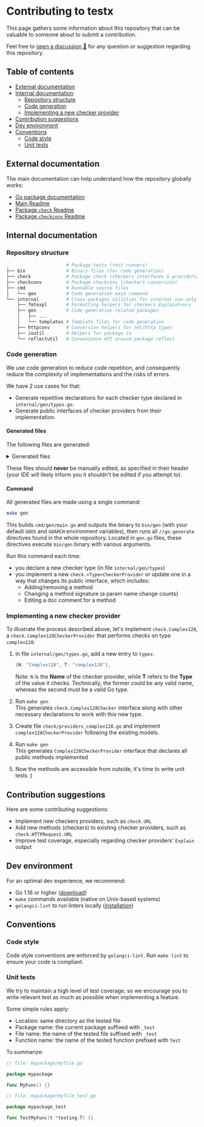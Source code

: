 # Contributing to testx

This page gathers some information about this repository
that can be valuable to someone about to submit a contribution.

Feel free to [open a discussion 💬](https://github.com/drykit-go/testx/discussions/new)
for any question or suggestion regarding this repository.

## Table of contents

- [External documentation](#external-documentation)
- [Internal documentation](#internal-documentation)
  - [Repository structure](#repository-structure)
  - [Code generation](#code-generation)
  - [Implementing a new checker provider](#implementing-a-new-checker-provider)
- [Contribution suggestions](#contribution-suggestions)
- [Dev environment](#dev-environment)
- [Conventions](#conventions)
  - [Code style](#code-style)
  - [Unit tests](#unit-tests)

## External documentation

The main documentation can help understand how the repository globally works:

- [Go package documentation](https://pkg.go.dev/github.com/drykit-go/testx#section-documentation)
- [Main Readme](./README.md)
- [Package `check` Readme](./check/README.md)
- [Package `checkconv` Readme](./checkconv/README.md)

## Internal documentation

### Repository structure

```sh
.                     # Package testx (test runners)
├── bin               # Binary files (for code generation)
├── check             # Package check (checkers interfaces & providers)
├── checkconv         # Package checkconv (checkers conversion)
├── cmd               # Runnable source files
│   └── gen           # Code generation main command
└── internal          # Cross-packages utilities for internal use only
    ├── fmtexpl       # Formatting helpers for checkers ExplainFuncs
    ├── gen           # Code generation related packages
    │   ├── ...
    │   └── templates # Template files for code generation
    ├── httpconv      # Conversion helpers for net/http types
    ├── ioutil        # Helpers for package io
    └── reflectutil   # Convenience API around package reflect
```


### Code generation

We use code generation to reduce code repetition, and consequently
reduce the complexity of implementations and the risks of errors.

We have 2 use cases for that:
- Generate repetitive declarations for each checker type declared in `internal/gen/types.go`.
- Generate public interfaces of checker providers from their implementation.

#### Generated files

The following files are generated:

<details>
  <summary>Generated files</summary>
  <table>
    <thead>
      <tr>
        <th>File</th>
        <th>Use case</th>
      </tr>
    </thead>
    <tbody>
      <tr>
        <td><code>check/check.go</code></td>
        <td>Checkers types declarations</td>
      </tr>
      <tr>
        <td><code>check/checkers.go</code></td>
        <td>Checkers types declarations</td>
      </tr>
      <tr>
        <td><code>check/providers.go</code></td>
        <td>Checkers providers interfaces</td>
      </tr>
      <tr>
        <td><code>checkconv/assert.go</code></td>
        <td>Checkers types declarations</td>
      </tr>
    </tbody>
  </table>
</details>

These files should **never** be manually edited, as specified
in their header (your IDE will likely inform you it shouldn't be edited
if you attempt to).

#### Command

All generated files are made using a single command:

```sh
make gen
```

This builds `cmd/gen/main.go` and outputs the binary to `bin/gen`
(with your default `GOOS` and `GOARCH` environment variables),
then runs all `//go:generate` directives found in the whole repository.
Located in `gen.go` files, these directives execute `bin/gen` binary
with various arguments.

Run this command each time:

- you declare a new checker type (in file `internal/gen/types`)
- you implement a new `check.<Type>CheckerProvider` or update one
in a way that changes its public interface, which includes:
  - Adding/removing a method
  - Changing a method signature (a param name change counts)
  - Editing a doc comment for a method

### Implementing a new checker provider

To illustrate the process described above, let's implement
`check.Complex128`, a `check.Complex128CheckerProvider`
that performs checks on type `complex128`:

1. In file `internal/gen/types.go`, add a new entry to `types`:
    ```go
    {N: "Complex128", T: "complex128"},
    ```
    Note: `N` is the **Name** of the checker provider, while **T** refers
    to the **Type** of the value it checks. Technically, the former could be
    any valid name, whereas the second must be a valid Go type.

1. Run `make gen`  
This generates `check.Complex128Checker` interface along with other
necessary declarations to work with this new type.

1. Create file `check/providers_complex128.go` and implement
`complex128CheckerProvider` following the existing models.

1. Run `make gen`  
This generates `Complex128CheckerProvider` interface that declares all public
methods implemented

1. Now the methods are accessible from outside, it's time to write unit tests :)

## Contribution suggestions

Here are some contributing suggestions:

- Implement new checkers providers, such as `check.URL`
- Add new methods (checkers) to existing checker providers, such as `check.HTTPRequest.URL`
- Improve test coverage, especially regarding checker providers' `Explain` output

## Dev environment

For an optimal dev experience, we recommend:

- Go 1.16 or higher ([download](https://golang.org/dl/))
- `make` commands available (native on Unix-based systems)
- `golangci-lint` to run linters locally ([installation](https://golangci-lint.run/usage/install/#local-installation))

## Conventions

### Code style

Code style conventions are enforced by `golangci-lint`.
Run `make lint` to ensure your code is compliant.

### Unit tests

We try to maintain a high level of test coverage, so we encourage you
to write relevant test as much as possible when implementing a feature.

Some simple rules apply:
- Location: same directory as the tested file
- Package name: the current package suffixed with `_test`
- File name: the name of the tested file suffixed with `_test`
- Function name: the name of the tested function prefixed with `Test`

To summarize:
```go
// file: mypackage/myfile.go

package mypackage

func MyFunc() {}

// file: mypackage/myfile_test.go

package mypackage_test

func TestMyFunc(t *testing.T) {}
```
